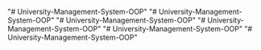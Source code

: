 "# University-Management-System-OOP" 
"# University-Management-System-OOP" 
"# University-Management-System-OOP" 
"# University-Management-System-OOP" 
"# University-Management-System-OOP" 
"# University-Management-System-OOP" 
